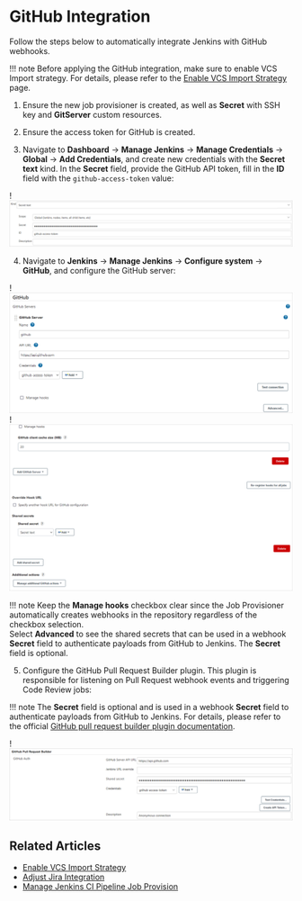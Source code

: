 # GitHub Integration

Follow the steps below to automatically integrate Jenkins with GitHub webhooks.

!!! note
    Before applying the GitHub integration, make sure to enable VCS Import strategy. For details, please refer to the [Enable VCS Import Strategy](import-strategy.md) page.

1. Ensure the new job provisioner is created, as well as **Secret** with SSH key and **GitServer** custom resources.

2. Ensure the access token for GitHub is created.

3. Navigate to **Dashboard** -> **Manage Jenkins** -> **Manage Credentials** -> **Global** -> **Add Credentials**, and create new credentials with the **Secret text** kind. In the **Secret** field, provide the GitHub API token, fill in the **ID** field with the `github-access-token` value:

  !![Jenkins github credentials](../assets/operator-guide/api_token2.png "Jenkins github credentials")

4. Navigate to **Jenkins** -> **Manage Jenkins** -> **Configure system** -> **GitHub**, and configure the GitHub server:

  !![GitHub plugin config](../assets/operator-guide/github_int.png "GitHub plugin config")
  !![GitHub plugin config](../assets/operator-guide/github_int02.png "GitHub plugin Shared secrets config")

  !!! note
      Keep the **Manage hooks** checkbox clear since the Job Provisioner automatically creates webhooks in the repository regardless of the checkbox selection.<br>
      Select **Advanced** to see the shared secrets that can be used in a webhook **Secret** field to authenticate payloads from GitHub to Jenkins. The **Secret** field is optional.

5. Configure the GitHub Pull Request Builder plugin. This plugin is responsible for listening on Pull Request webhook events and triggering Code Review jobs:

  !!! note
      The **Secret** field is optional and is used in a webhook **Secret** field to authenticate payloads from GitHub to Jenkins. For details, please refer to the official [GitHub pull request builder plugin documentation](https://wiki.jenkins.io/display/JENKINS/GitHub+pull+request+builder+plugin).

  !![GitHub pull plugin config](../assets/operator-guide/pull_request.png "GitHub pull plugin config")

## Related Articles

* [Enable VCS Import Strategy](import-strategy.md)
* [Adjust Jira Integration](jira-integration.md)
* [Manage Jenkins CI Pipeline Job Provision](manage-jenkins-ci-job-provision.md)
